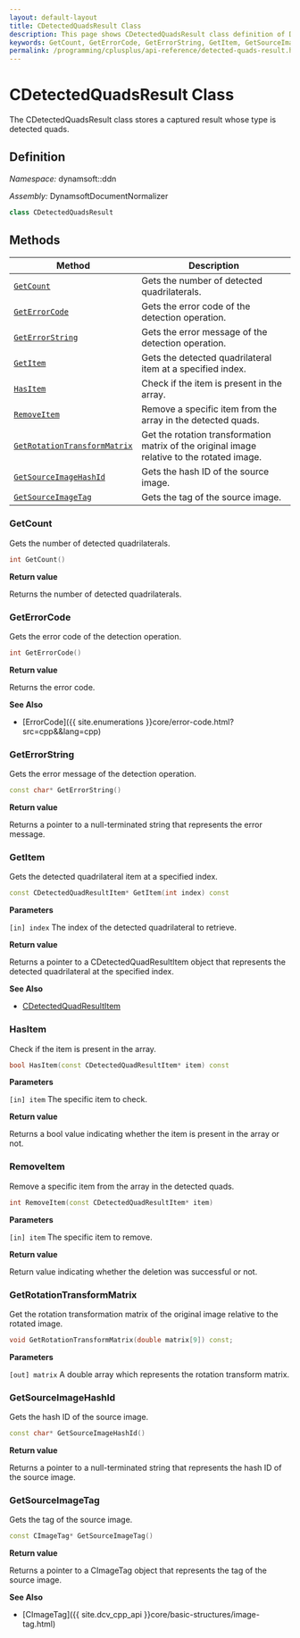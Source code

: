 ```yaml
---
layout: default-layout
title: CDetectedQuadsResult Class
description: This page shows CDetectedQuadsResult class definition of Dynamsoft Document Normalizer SDK C++ Edition.
keywords: GetCount, GetErrorCode, GetErrorString, GetItem, GetSourceImageHashId, GetSourceImageTag, CDetectedQuadsResult, api reference
permalink: /programming/cplusplus/api-reference/detected-quads-result.html
---
```


# CDetectedQuadsResult Class

The CDetectedQuadsResult class stores a captured result whose type is detected quads.

## Definition

*Namespace:* dynamsoft::ddn

*Assembly:* DynamsoftDocumentNormalizer

```cpp
class CDetectedQuadsResult
```

## Methods

| Method | Description |
|--------|-------------|
| [`GetCount`](#getcount) | Gets the number of detected quadrilaterals. |
| [`GetErrorCode`](#geterrorcode) | Gets the error code of the detection operation. |
| [`GetErrorString`](#geterrorstring) | Gets the error message of the detection operation. |
| [`GetItem`](#getitem) | Gets the detected quadrilateral item at a specified index. |
| [`HasItem`](#hasitem) | Check if the item is present in the array.|
| [`RemoveItem`](#removeitem) | Remove a specific item from the array in the detected quads.|
| [`GetRotationTransformMatrix`](#getrotationtransformmatrix) | Get the rotation transformation matrix of the original image relative to the rotated image.|
| [`GetSourceImageHashId`](#getsourceimagehashid) | Gets the hash ID of the source image. |
| [`GetSourceImageTag`](#getsourceimagetag) | Gets the tag of the source image. |

### GetCount

Gets the number of detected quadrilaterals.

```cpp
int GetCount()
```

**Return value**

Returns the number of detected quadrilaterals.

### GetErrorCode

Gets the error code of the detection operation.

```cpp
int GetErrorCode()
```

**Return value**

Returns the error code.

**See Also**

* [ErrorCode]({{ site.enumerations }}core/error-code.html?src=cpp&&lang=cpp)

### GetErrorString

Gets the error message of the detection operation.

```cpp
const char* GetErrorString()
```

**Return value**

Returns a pointer to a null-terminated string that represents the error message.

### GetItem

Gets the detected quadrilateral item at a specified index.

```cpp
const CDetectedQuadResultItem* GetItem(int index) const
```

**Parameters**

`[in] index` The index of the detected quadrilateral to retrieve.

**Return value**

Returns a pointer to a CDetectedQuadResultItem object that represents the detected quadrilateral at the specified index.

**See Also**

* [CDetectedQuadResultItem](detected-quad-result-item.md)

### HasItem

Check if the item is present in the array.

```cpp
bool HasItem(const CDetectedQuadResultItem* item) const
```

**Parameters**

`[in] item` The specific item to check.

**Return value**

Returns a bool value indicating whether the item is present in the array or not.

### RemoveItem

Remove a specific item from the array in the detected quads.

```cpp
int RemoveItem(const CDetectedQuadResultItem* item)
```

**Parameters**

`[in] item` The specific item to remove.

**Return value**

Return value indicating whether the deletion was successful or not.

### GetRotationTransformMatrix

Get the rotation transformation matrix of the original image relative to the rotated image.

```cpp
void GetRotationTransformMatrix(double matrix[9]) const;
```

**Parameters**

`[out] matrix` A double array which represents the rotation transform matrix.

### GetSourceImageHashId

Gets the hash ID of the source image.

```cpp
const char* GetSourceImageHashId()
```

**Return value**

Returns a pointer to a null-terminated string that represents the hash ID of the source image.

### GetSourceImageTag

Gets the tag of the source image.

```cpp
const CImageTag* GetSourceImageTag()
```

**Return value**

Returns a pointer to a CImageTag object that represents the tag of the source image.

**See Also**

* [CImageTag]({{ site.dcv_cpp_api }}core/basic-structures/image-tag.html)
